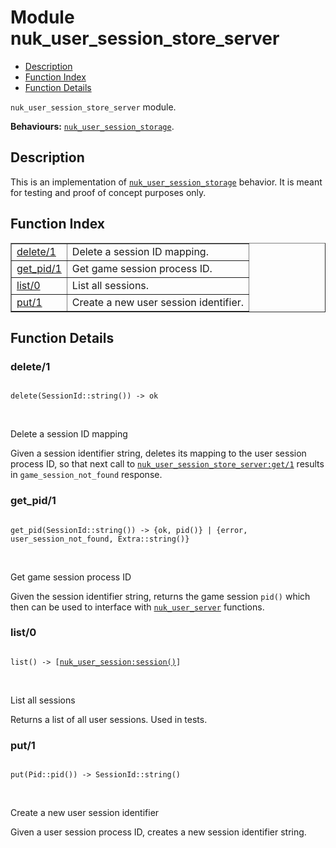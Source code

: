 

# Module nuk_user_session_store_server #
* [Description](#description)
* [Function Index](#index)
* [Function Details](#functions)

`nuk_user_session_store_server` module.

__Behaviours:__ [`nuk_user_session_storage`](nuk_user_session_storage.md).

<a name="description"></a>

## Description ##
This is an implementation of [`nuk_user_session_storage`](nuk_user_session_storage.md) behavior. It
is meant for testing and proof of concept purposes only.<a name="index"></a>

## Function Index ##


<table width="100%" border="1" cellspacing="0" cellpadding="2" summary="function index"><tr><td valign="top"><a href="#delete-1">delete/1</a></td><td>Delete a session ID mapping.</td></tr><tr><td valign="top"><a href="#get_pid-1">get_pid/1</a></td><td>Get game session process ID.</td></tr><tr><td valign="top"><a href="#list-0">list/0</a></td><td>List all sessions.</td></tr><tr><td valign="top"><a href="#put-1">put/1</a></td><td>Create a new user session identifier.</td></tr></table>


<a name="functions"></a>

## Function Details ##

<a name="delete-1"></a>

### delete/1 ###

<pre><code>
delete(SessionId::string()) -&gt; ok
</code></pre>
<br />

Delete a session ID mapping

Given a session identifier string, deletes its mapping to the user session
process ID, so that next call to [`nuk_user_session_store_server:get/1`](nuk_user_session_store_server.md#get-1)
results in `game_session_not_found` response.

<a name="get_pid-1"></a>

### get_pid/1 ###

<pre><code>
get_pid(SessionId::string()) -&gt; {ok, pid()} | {error, user_session_not_found, Extra::string()}
</code></pre>
<br />

Get game session process ID

Given the session identifier string, returns the game session `pid()` which
then can be used to interface with [`nuk_user_server`](nuk_user_server.md) functions.

<a name="list-0"></a>

### list/0 ###

<pre><code>
list() -&gt; [<a href="nuk_user_session.md#type-session">nuk_user_session:session()</a>]
</code></pre>
<br />

List all sessions

Returns a list of all user sessions. Used in tests.

<a name="put-1"></a>

### put/1 ###

<pre><code>
put(Pid::pid()) -&gt; SessionId::string()
</code></pre>
<br />

Create a new user session identifier

Given a user session process ID, creates a new session identifier string.

